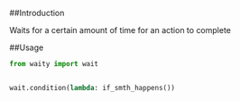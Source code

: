 ##Introduction


Waits for a certain amount of time for an action to complete

##Usage


```python
from waity import wait


wait.condition(lambda: if_smth_happens())
```
